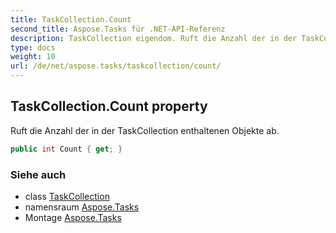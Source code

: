 ```yaml
---
title: TaskCollection.Count
second_title: Aspose.Tasks für .NET-API-Referenz
description: TaskCollection eigendom. Ruft die Anzahl der in der TaskCollection enthaltenen Objekte ab.
type: docs
weight: 10
url: /de/net/aspose.tasks/taskcollection/count/
---
```

## TaskCollection.Count property

Ruft die Anzahl der in der TaskCollection enthaltenen Objekte ab.

```csharp
public int Count { get; }
```

### Siehe auch

* class [TaskCollection](../)
* namensraum [Aspose.Tasks](../../taskcollection/)
* Montage [Aspose.Tasks](../../../)


